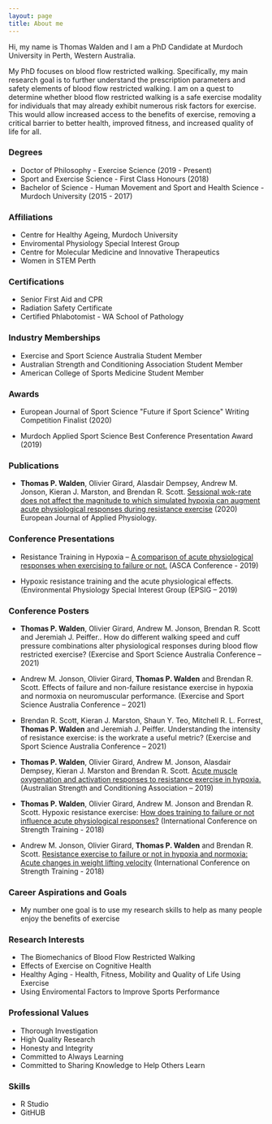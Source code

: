 ```yaml
---
layout: page
title: About me
---
```


Hi, my name is Thomas Walden and I am a PhD Candidate at Murdoch University in Perth, Western Australia.

My PhD focuses on blood flow restricted walking. Specifically, my main research goal is to further understand the prescription parameters and safety elements of blood flow restricted walking. I am on a quest to determine whether blood flow restricted walking is a safe exercise modality for individuals that may already exhibit numerous risk factors for exercise. This would allow increased access to the benefits of exercise, removing a critical barrier to better health, improved fitness, and increased quality of life for all.

### Degrees
 - Doctor of Philosophy - Exercise Science (2019 - Present)
 - Sport and Exercise Science - First Class Honours (2018)
 - Bachelor of Science - Human Movement and Sport and Health Science - Murdoch University (2015 - 2017)
 
### Affiliations
 - Centre for Healthy Ageing, Murdoch University
 - Enviromental Physiology Special Interest Group
 - Centre for Molecular Medicine and Innovative Therapeutics
 - Women in STEM Perth
  
### Certifications
 - Senior First Aid and CPR
 - Radiation Safety Certificate
 - Certified Phlabotomist - WA School of Pathology

### Industry Memberships
 - Exercise and Sport Science Australia Student Member
 - Australian Strength and Conditioning Association Student Member
 - American College of Sports Medicine Student Member

### Awards
- European Journal of Sport Science "Future if Sport Science" Writing Competition Finalist (2020)

 - Murdoch Applied Sport Science Best Conference Presentation Award (2019)

### Publications
 - **Thomas P. Walden**, Olivier Girard, Alasdair Dempsey, Andrew M. Jonson, Kieran J. Marston, and Brendan R. Scott. [Sessional wok-rate does not affect the magnitude to which simulated hypoxia can augment acute physiological responses during resistance exercise](https://link.springer.com/article/10.1007/s00421-020-04440-3) (2020) European Journal of Applied Physiology.

### Conference Presentations
 - Resistance Training in Hypoxia – [A comparison of acute physiological responses when exercising to failure or not.](https://www.researchgate.net/publication/337560911_Resistance_Training_in_Hypoxia_A_comparison_of_acute_physiological_responses_when_exercising_to_failure_or_not) (ASCA Conference - 2019)
 
 - Hypoxic resistance training and the acute physiological effects. (Environmental Physiology Special Interest Group (EPSIG – 2019)
 
### Conference Posters
 - **Thomas P. Walden**, Olivier Girard, Andrew M. Jonson, Brendan R. Scott and Jeremiah J. Peiffer.. How do different walking speed and cuff pressure combinations alter physiological responses during blood flow restricted exercise? (Exercise and Sport Science Australia Conference – 2021)
 
 - Andrew M. Jonson, Olivier Girard, **Thomas P. Walden** and Brendan R. Scott. Effects of failure and non-failure resistance exercise in hypoxia and normoxia on neuromuscular performance. (Exercise and Sport Science Australia Conference – 2021)

 - Brendan R. Scott, Kieran J. Marston, Shaun Y. Teo, Mitchell R. L. Forrest, **Thomas P. Walden** and Jeremiah J. Peiffer. Understanding the intensity of resistance exercise: is the workrate a useful metric? (Exercise and Sport Science Australia Conference – 2021)

 - **Thomas P. Walden**, Olivier Girard, Andrew M. Jonson, Alasdair Dempsey, Kieran J. Marston and Brendan R. Scott. [Acute muscle oxygenation and activation responses to resistance exercise in hypoxia.](https://www.researchgate.net/publication/337560946_Acute_Muscle_Oxygenation_and_Activation_Responses_to_Resistance_Exercise_in_Hypoxia) (Australian Strength and Conditioning Association – 2019)
 
 - **Thomas P. Walden**, Olivier Girard, Andrew M. Jonson and Brendan R. Scott. Hypoxic resistance exercise: [How does training to failure or not influence acute physiological responses?](https://www.researchgate.net/publication/337560948_Hypoxic_Resistance_Exercise_How_Does_Training_to_Failure_or_Not_Influence_Acute_Physiological_Responses) (International Conference on Strength Training - 2018)
 
 - Andrew M. Jonson, Olivier Girard, **Thomas P. Walden** and Brendan R. Scott. [Resistance exercise to failure or not in hypoxia and normoxia: Acute changes in weight lifting velocity](https://www.researchgate.net/publication/344606940_Resistance_Exercise_To_Failure_Or_Not_In_Hypoxia_And_Normoxia_Acute_Changes_In_Weight_Lifting_Velocity) (International Conference on Strength Training - 2018)

### Career Aspirations and Goals
 - My number one goal is to use my research skills to help as many people enjoy the benefits of exercise
 
### Research Interests
 - The Biomechanics of Blood Flow Restricted Walking 
 - Effects of Exercise on Cognitive Health
 - Healthy Aging - Health, Fitness, Mobility and Quality of Life Using Exercise
 - Using Enviromental Factors to Improve Sports Performance

### Professional Values
 - Thorough Investigation
 - High Quality Research
 - Honesty and Integrity
 - Committed to Always Learning
 - Committed to Sharing Knowledge to Help Others Learn

### Skills
 - R Studio
 - GitHUB




